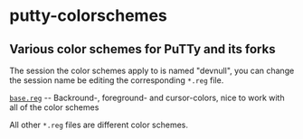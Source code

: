 putty-colorschemes
==================

Various color schemes for PuTTy and its forks
---------------------------------------------

The session the color schemes apply to is named "devnull", you can change the
session name be editing the corresponding `*.reg` file.

[`base.reg`](https://github.com/nwohlgem/putty-colorschemes/blob/master/base.reg) -- Backround-, foreground- and cursor-colors, nice to work with
 all of the color schemes

All other `*.reg` files are different color schemes.
